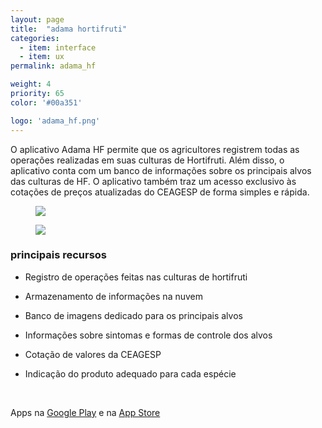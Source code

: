 ```yaml
---
layout: page
title:  "adama hortifruti"
categories:
  - item: interface
  - item: ux
permalink: adama_hf

weight: 4
priority: 65
color: '#00a351'

logo: 'adama_hf.png'
---
```


O aplicativo Adama HF permite que os agricultores registrem todas as operações realizadas em suas culturas de Hortifruti. Além disso, o aplicativo conta com um banco de informações sobre os principais alvos das culturas de HF. O aplicativo também traz um acesso exclusivo às cotações de preços atualizadas do CEAGESP de forma simples e rápida.

<figure><img class="img_small" src="{{ site.baseurl }}/assets/adama_hf/func.png"/></figure>

<figure><img class="img_small" src="{{ site.baseurl }}/assets/adama_hf/proj_hortifruti.png"/></figure>

### principais recursos

- Registro de operações feitas nas culturas de hortifruti

- Armazenamento de informações na nuvem

- Banco de imagens dedicado para os principais alvos

- Informações sobre sintomas e formas de controle dos alvos

- Cotação de valores da CEAGESP

- Indicação do produto adequado para cada espécie

<br>

Apps na [Google Play](https://play.google.com/store/apps/details?id=br.com.livetouch.adamahortifruti) e na [App Store](https://itunes.apple.com/br/app/adama-hf/id1171143876?mt=8)
